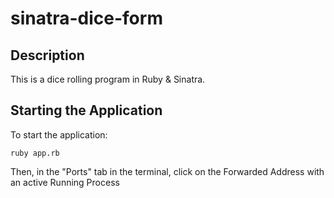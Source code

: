# sinatra-dice-form

## Description
This is a dice rolling program in Ruby & Sinatra.

## Starting the Application
To start the application:
```
ruby app.rb
```
Then, in the "Ports" tab in the terminal, click on the Forwarded Address with an active Running Process
